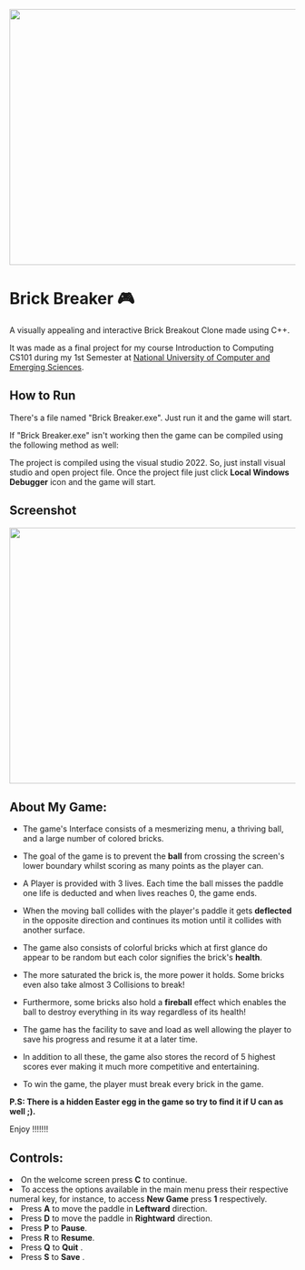
<p align=center>
 <img src="https://user-images.githubusercontent.com/114104536/214608110-04d07ded-8cd2-4292-b135-2e77865b502b.png" width=700 height = 450/>
</p>

# Brick Breaker 🎮 

A visually appealing and interactive Brick Breakout Clone made using C++. 

It was made as a final project for my course Introduction to Computing CS101 during my 1st Semester at [National University of Computer and Emerging Sciences](http://nu.edu.pk/).

## How to Run

There's a file named "Brick Breaker.exe". Just run it and the game will start.

If "Brick Breaker.exe" isn't working then the game can be compiled using the following method as well:

The project is compiled using the visual studio 2022. So, just install visual studio and open project file. Once the project file just click <b>Local Windows Debugger</b> icon and the game will start.


## Screenshot

<img src="https://user-images.githubusercontent.com/114104536/214608103-2b86cc93-a0ec-4e76-b60a-b07409732a07.png" width=700 height=450></img>

About My Game:                      
-----------------------------

* The game's Interface consists of a mesmerizing menu, a thriving ball, and a large number of colored bricks.
 
* The goal of the game is to prevent the **ball** from crossing the screen's lower boundary whilst scoring as many points as the player can.
 
* A Player is provided with 3 lives. Each time the ball misses the paddle one life is deducted and when lives reaches 0, the game ends.
 
* When the moving  ball collides with the player's paddle it gets **deflected** in the opposite direction and continues its motion until it collides with another surface.

* The game also consists of colorful bricks which at first glance do appear to be random but each color signifies the brick's **health**.
   
* The more saturated the brick is, the more power it holds. Some bricks even also take almost 3 Collisions to break!

* Furthermore, some bricks also hold a **fireball** effect which enables the ball to destroy everything in its way regardless of its health! 
    
* The game has the facility to save and load as well allowing the player to save his progress and resume it at a later time.

* In addition to all these, the game also stores the record of 5 highest scores ever making it much more competitive and entertaining.  

* To win the game, the player must break every brick in the game.

<b>P.S: There is a hidden Easter egg in the game so try to find it if U can as well ;).</b>

Enjoy !!!!!!!

<h2>Controls:</h2>
<li>On the welcome screen press <b>C</b> to continue.</li>
<li>To access the options available in the main menu press their respective numeral key, for instance, to access <b>New Game</b> press <b>1</b> respectively.</li>
<li> Press <b>A</b> to move the paddle in <b>Leftward</b> direction. </li>
<li> Press <b>D</b> to move the paddle in <b>Rightward</b> direction. </li>
<li> Press <b>P</b> to  <b>Pause</b>. </li>
<li> Press <b>R</b> to  <b>Resume</b>.  </li>
<li> Press <b>Q</b> to  <b>Quit</b> .</li> 
<li> Press <b>S</b> to  <b>Save</b> .</li> 
   
